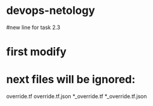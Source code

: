 # devops-netology

#new line for task 2.3

# first modify


# next files will be ignored:
override.tf
override.tf.json
*_override.tf
*_override.tf.json